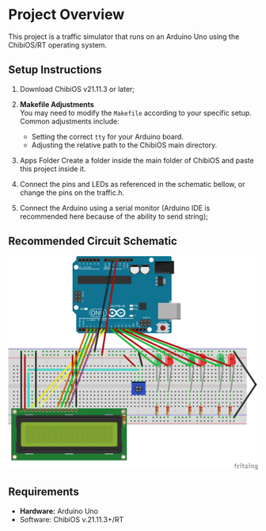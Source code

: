 # Project Overview

This project is a traffic simulator that runs on an Arduino Uno using the ChibiOS/RT operating system.

## Setup Instructions
1. Download ChibiOS v21.11.3 or later;

2. **Makefile Adjustments**  
   You may need to modify the `Makefile` according to your specific setup. Common adjustments include:
   - Setting the correct `tty` for your Arduino board.
   - Adjusting the relative path to the ChibiOS main directory.

3. Apps Folder
	Create a folder inside the main folder of ChibiOS and paste this project inside it.

4. Connect the pins and LEDs as referenced in the schematic bellow, or change the pins on the traffic.h.

5. Connect the Arduino using a serial monitor (Arduino IDE is recommended here because of the ability to send string);
	
## Recommended Circuit Schematic
![Schematic](./imgs/schematic.png)


## Requirements
- **Hardware:** Arduino Uno
- Software: ChibiOS v.21.11.3+/RT

